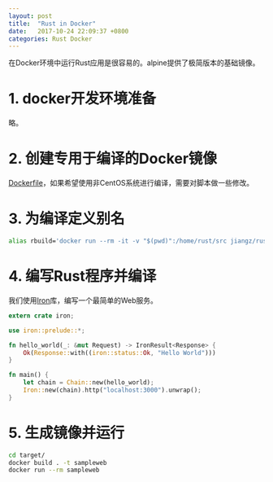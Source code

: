 ```yaml
---
layout: post
title:  "Rust in Docker"
date:   2017-10-24 22:09:37 +0800
categories: Rust Docker
---
```

在Docker环境中运行Rust应用是很容易的。alpine提供了极简版本的基础镜像。

# 1. docker开发环境准备

略。

# 2. 创建专用于编译的Docker镜像

[Dockerfile][rust-musl-builder-docker-file]，如果希望使用非CentOS系统进行编译，需要对脚本做一些修改。

# 3. 为编译定义别名

```bash
alias rbuild='docker run --rm -it -v "$(pwd)":/home/rust/src jiangz/rust:musl cargo build --release'
```

# 4. 编写Rust程序并编译

我们使用[Iron][github-iron]库，编写一个最简单的Web服务。

```rust
extern crate iron;

use iron::prelude::*;

fn hello_world(_: &mut Request) -> IronResult<Response> {
    Ok(Response::with((iron::status::Ok, "Hello World")))
}

fn main() {
    let chain = Chain::new(hello_world);
    Iron::new(chain).http("localhost:3000").unwrap();
}
```

# 5. 生成镜像并运行

```bash
cd target/
docker build . -t sampleweb
docker run --rm sampleweb
```

[rust-musl-builder-docker-file]: https://github.com/jiangzhe/rust-musl-builder/blob/master/Dockerfile
[github-iron]: https://github.com/iron/iron
